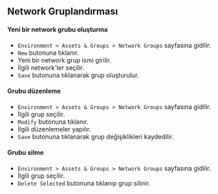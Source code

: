 ## Network Gruplandırması

#### Yeni bir network grubu oluşturma

- `Environment > Assets & Groups > Network Groups` sayfasına gidilir.
- `New` butonuna tıklanır.
- Yeni bir network grup ismi girilir.
- İlgili network'ler seçilir. 
- `Save` butonuna tıklanarak grup oluşturulur.

#### Grubu düzenleme

- `Environment > Assets & Groups > Network Groups` sayfasına gidilir.
- İlgili grup seçilir.
- `Modify` butonuna tıklanır.
- İlgili düzenlemeler yapılır.
- `Save` butonuna tıklanarak grup değişiklikleri kaydedilir.

#### Grubu silme

- `Environment > Assets & Groups > Network Groups` sayfasına gidilir.
- İlgili grup seçilir.
- `Delete Selected` butonuna tıklanıp grup silinir.